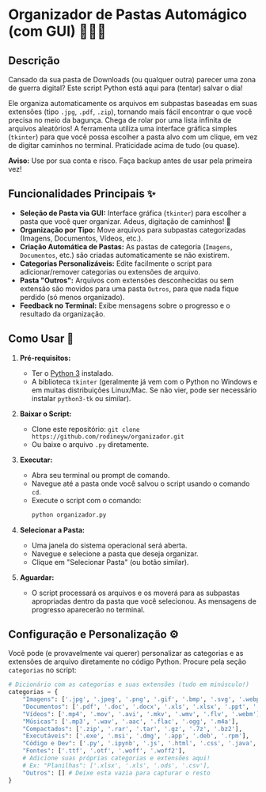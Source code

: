 # Organizador de Pastas Automágico (com GUI) 📁✨🧹

## Descrição

Cansado da sua pasta de Downloads (ou qualquer outra) parecer uma zona de guerra digital? Este script Python está aqui para (tentar) salvar o dia!

Ele organiza automaticamente os arquivos em subpastas baseadas em suas extensões (tipo `.jpg`, `.pdf`, `.zip`), tornando mais fácil encontrar o que você precisa no meio da bagunça. Chega de rolar por uma lista infinita de arquivos aleatórios! A ferramenta utiliza uma interface gráfica simples (`tkinter`) para que você possa escolher a pasta alvo com um clique, em vez de digitar caminhos no terminal. Praticidade acima de tudo (ou quase).

**Aviso:** Use por sua conta e risco. Faça backup antes de usar pela primeira vez!

## Funcionalidades Principais ✨

* **Seleção de Pasta via GUI:** Interface gráfica (`tkinter`) para escolher a pasta que você quer organizar. Adeus, digitação de caminhos! 👋
* **Organização por Tipo:** Move arquivos para subpastas categorizadas (Imagens, Documentos, Vídeos, etc.).
* **Criação Automática de Pastas:** As pastas de categoria (`Imagens`, `Documentos`, etc.) são criadas automaticamente se não existirem.
* **Categorias Personalizáveis:** Edite facilmente o script para adicionar/remover categorias ou extensões de arquivo.
* **Pasta "Outros":** Arquivos com extensões desconhecidas ou sem extensão são movidos para uma pasta `Outros`, para que nada fique perdido (só menos organizado).
* **Feedback no Terminal:** Exibe mensagens sobre o progresso e o resultado da organização.

## Como Usar 🚀

1.  **Pré-requisitos:**
    * Ter o [Python 3](https://www.python.org/downloads/) instalado.
    * A biblioteca `tkinter` (geralmente já vem com o Python no Windows e em muitas distribuições Linux/Mac. Se não vier, pode ser necessário instalar `python3-tk` ou similar).

2.  **Baixar o Script:**
    * Clone este repositório: `git clone https://github.com/rodineyw/organizador.git`
    * Ou baixe o arquivo `.py` diretamente.

3.  **Executar:**
    * Abra seu terminal ou prompt de comando.
    * Navegue até a pasta onde você salvou o script usando o comando `cd`.
    * Execute o script com o comando:
        ```bash
        python organizador.py
        ```

4.  **Selecionar a Pasta:**
    * Uma janela do sistema operacional será aberta.
    * Navegue e selecione a pasta que deseja organizar.
    * Clique em "Selecionar Pasta" (ou botão similar).

5.  **Aguardar:**
    * O script processará os arquivos e os moverá para as subpastas apropriadas dentro da pasta que você selecionou. As mensagens de progresso aparecerão no terminal.

## Configuração e Personalização ⚙️

Você pode (e provavelmente vai querer) personalizar as categorias e as extensões de arquivo diretamente no código Python. Procure pela seção `categorias` no script:

```python
# Dicionário com as categorias e suas extensões (tudo em minúsculo!)
categorias = {
    "Imagens": ['.jpg', '.jpeg', '.png', '.gif', '.bmp', '.svg', '.webp', '.heic', '.tiff'],
    "Documentos": ['.pdf', '.doc', '.docx', '.xls', '.xlsx', '.ppt', '.pptx', '.txt', '.odt', '.ods', '.odp', '.rtf', '.csv'],
    "Vídeos": ['.mp4', '.mov', '.avi', '.mkv', '.wmv', '.flv', '.webm'],
    "Músicas": ['.mp3', '.wav', '.aac', '.flac', '.ogg', '.m4a'],
    "Compactados": ['.zip', '.rar', '.tar', '.gz', '.7z', '.bz2'],
    "Executáveis": ['.exe', '.msi', '.dmg', '.app', '.deb', '.rpm'],
    "Código e Dev": ['.py', '.ipynb', '.js', '.html', '.css', '.java', '.c', '.cpp', '.cs', '.php', '.sql', '.json', '.xml', '.sh'],
    "Fontes": ['.ttf', '.otf', '.woff', '.woff2'],
    # Adicione suas próprias categorias e extensões aqui!
    # Ex: "Planilhas": ['.xlsx', '.xls', '.ods', '.csv'],
    "Outros": [] # Deixe esta vazia para capturar o resto
}
